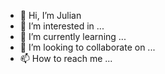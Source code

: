 - 👋 Hi, I’m Julian
- 👀 I’m interested in ...
- 🌱 I’m currently learning ...
- 💞️ I’m looking to collaborate on ...
- 📫 How to reach me ...
